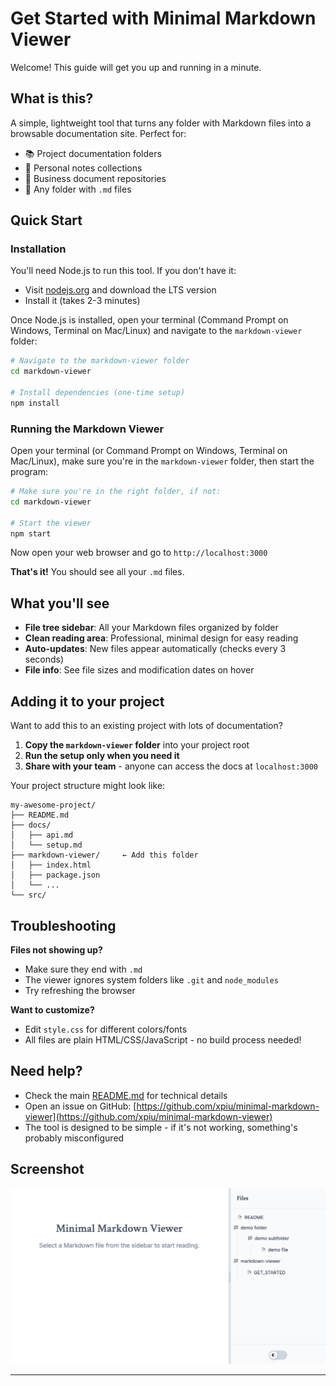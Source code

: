 # Get Started with Minimal Markdown Viewer

Welcome! This guide will get you up and running in a minute.

## What is this?

A simple, lightweight tool that turns any folder with Markdown files into a browsable documentation site. Perfect for:
- 📚 Project documentation folders
- 📝 Personal notes collections  
- 🏢 Business document repositories
- 📁 Any folder with `.md` files

## Quick Start

### Installation
You'll need Node.js to run this tool. If you don't have it:
- Visit [nodejs.org](https://nodejs.org) and download the LTS version
- Install it (takes 2-3 minutes)

Once Node.js is installed, open your terminal (Command Prompt on Windows, Terminal on Mac/Linux) and navigate to the `markdown-viewer` folder:

```bash
# Navigate to the markdown-viewer folder
cd markdown-viewer

# Install dependencies (one-time setup)
npm install
```

### Running the Markdown Viewer
Open your terminal (or Command Prompt on Windows, Terminal on Mac/Linux), make sure you're in the `markdown-viewer` folder, then start the program:

```bash
# Make sure you're in the right folder, if not:
cd markdown-viewer

# Start the viewer
npm start
```

Now open your web browser and go to `http://localhost:3000`

**That's it!** You should see all your `.md` files.

## What you'll see

- **File tree sidebar**: All your Markdown files organized by folder
- **Clean reading area**: Professional, minimal design for easy reading
- **Auto-updates**: New files appear automatically (checks every 3 seconds)
- **File info**: See file sizes and modification dates on hover

## Adding it to your project

Want to add this to an existing project with lots of documentation?

1. **Copy the `markdown-viewer` folder** into your project root
2. **Run the setup only when you need it**
3. **Share with your team** - anyone can access the docs at `localhost:3000`

Your project structure might look like:
```
my-awesome-project/
├── README.md
├── docs/
│   ├── api.md
│   └── setup.md
├── markdown-viewer/     ← Add this folder
│   ├── index.html
│   ├── package.json
│   └── ...
└── src/
```

## Troubleshooting

**Files not showing up?**
- Make sure they end with `.md`
- The viewer ignores system folders like `.git` and `node_modules`
- Try refreshing the browser

**Want to customize?**
- Edit `style.css` for different colors/fonts
- All files are plain HTML/CSS/JavaScript - no build process needed!

## Need help?

- Check the main [README.md](README.md) for technical details
- Open an issue on GitHub: [https://github.com/xpiu/minimal-markdown-viewer](https://github.com/xpiu/minimal-markdown-viewer)
- The tool is designed to be simple - if it's not working, something's probably misconfigured

## Screenshot

![Minimal Markdown Viewer Interface](screenshot.png)

---
